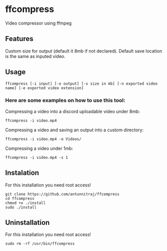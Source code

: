 # ffcompress
Video compressor using ffmpeg
## Features
Custom size for output (default it 8mb if not declared). Default save location is the same as inputed video.
## Usage
```
ffcompress [-i input] [-o output] [-s size in mb] [-n exported video name] [-e exported video extension]
```
### Here are some examples on how to use this tool:
Compressing a video into a discord uploadable video under 8mb:
```
ffcompress -i video.mp4
```
Compressing a video and saving an output into a custom directory:
```
ffcompress -i video.mp4 -o Videos/
```
Compressing a video under 1mb:
```
ffcompress -i video.mp4 -s 1
```
## Instalation
For this installation you need root access!
``` 
git clone https://github.com/antunnitraj/ffcompress
cd ffcompress
chmod +x ./install
sudo ./install
```
## Uninstallation
For this installation you need root access!
``` 
sudo rm -rf /usr/bin/ffcompress
```
